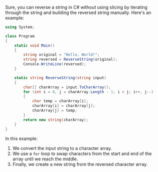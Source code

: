 Sure, you can reverse a string in C# without using slicing by iterating through the string and building the reversed string manually. Here's an example:

```csharp
using System;

class Program
{
    static void Main()
    {
        string original = "Hello, World!";
        string reversed = ReverseString(original);
        Console.WriteLine(reversed);
    }

    static string ReverseString(string input)
    {
        char[] charArray = input.ToCharArray();
        for (int i = 0, j = charArray.Length - 1; i < j; i++, j--)
        {
            char temp = charArray[i];
            charArray[i] = charArray[j];
            charArray[j] = temp;
        }
        return new string(charArray);
    }
}
```

In this example:

1. We convert the input string to a character array.
2. We use a `for` loop to swap characters from the start and end of the array until we reach the middle.
3. Finally, we create a new string from the reversed character array.
